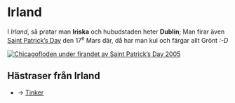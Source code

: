 ---
---
Irland
======
I *Irland*, så pratar man __Iriska__ och hubudstaden heter __Dublin__; Man firar även [Saint Patrick’s Day][stpd] den 17<sup>e</sup> Mars där, då har man kul och färgar allt Grönt *:-D*

<a href="http://commons.wikimedia.org/wiki/File:Chicago_River_dyed_green,_focus_on_river.jpg">![Chicagofloden under firandet av Saint Patrick’s Day 2005](http://upload.wikimedia.org/wikipedia/commons/thumb/b/b6/Chicago_River_dyed_green%2C_focus_on_river.jpg/250px-Chicago_River_dyed_green%2C_focus_on_river.jpg)</a>

Hästraser från Irland
---------------------
 * → [Tinker](../raser/Tinker.html "Irlänsk Tinker")


	[stpd]: http://sv.wikipedia.org/wiki/Saint_Patrick%E2%80%99s_Day
